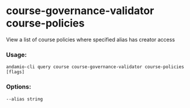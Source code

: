 # course-governance-validator course-policies
View a list of course policies where specified alias has creator access

### Usage:
```
andamio-cli query course course-governance-validator course-policies [flags]

```

### Options:
```
--alias string
```

